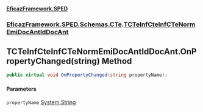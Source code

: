 #### [EficazFramework.SPED](EficazFrameworkSPED.md 'EficazFramework SPED')
### [EficazFramework.SPED.Schemas.CTe](EficazFramework.SPED.Schemas.CTe.md 'EficazFramework.SPED.Schemas.CTe').[TCTeInfCteInfCTeNormEmiDocAntIdDocAnt](EficazFramework.SPED.Schemas.CTe/TCTeInfCteInfCTeNormEmiDocAntIdDocAnt.md 'EficazFramework.SPED.Schemas.CTe.TCTeInfCteInfCTeNormEmiDocAntIdDocAnt')

## TCTeInfCteInfCTeNormEmiDocAntIdDocAnt.OnPropertyChanged(string) Method

```csharp
public virtual void OnPropertyChanged(string propertyName);
```
#### Parameters

<a name='EficazFramework.SPED.Schemas.CTe.TCTeInfCteInfCTeNormEmiDocAntIdDocAnt.OnPropertyChanged(string).propertyName'></a>

`propertyName` [System.String](https://docs.microsoft.com/en-us/dotnet/api/System.String 'System.String')